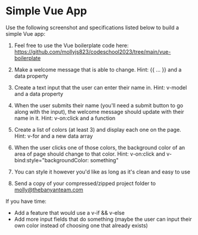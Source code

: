 # Simple Vue App

Use the following screenshot and specifications listed below to build a simple Vue app:

1. Feel free to use the Vue boilerplate code here: https://github.com/mollyjs823/codeschool2023/tree/main/vue-boilerplate

2. Make a welcome message that is able to change. Hint: {{ ... }} and a data property

3. Create a text input that the user can enter their name in. Hint: v-model and a data property

4. When the user submits their name (you'll need a submit button to go along with the input), the welcome message should update with their name in it. Hint: v-on:click and a function

5. Create a list of colors (at least 3) and display each one on the page. Hint: v-for and a new data array

6. When the user clicks one of those colors, the background color of an area of page should change to that color. Hint: v-on:click and v-bind:style="backgroundColor: something"

7. You can style it however you'd like as long as it's clean and easy to use

8. Send a copy of your compressed/zipped project folder to molly@thebanyanteam.com


If you have time:
* Add a feature that would use a v-if && v-else 
* Add more input fields that do something (maybe the user can input their own color instead of choosing one that already exists)